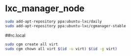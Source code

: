 # lxc_manager_node

```bash
sudo add-apt-repository ppa:ubuntu-lxc/daily
sudo add-apt-repository ppa:ubuntu-lxc/cgmanager-stable 
```
##rc.local
```bash
sudo cgm create all virt
sudo cgm chown all virt $(id -u virt) $(id -g virt)
```
